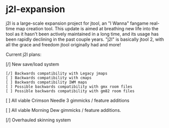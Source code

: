 # j2l-expansion
j2l is a large-scale expansion project for jtool, an "I Wanna" fangame real-time map creation tool. This update is aimed at breathing new life into the tool as it hasn't been actively maintained in a long time, and its usage has been rapidly declining in the past couple years. "j2l" is basically jtool 2, with all the grace and freedom jtool originally had and more!

Current j2l plans:

[/] New save/load system
	
	[/] Backwards compatibility with Legacy jmaps
	[ ] Backwards compatibility with cmaps
	[ ] Backwards compatibility IWM maps
	[ ] Possible backwards compatibility with gmx room files
	[ ] Possible backwards compatibility with gm82 room files
  
[ ] All viable Crimson Needle 3 gimmicks / feature additions
  
[ ] All viable Morning Dew gimmicks / feature additions.

[/] Overhauled skinning system
